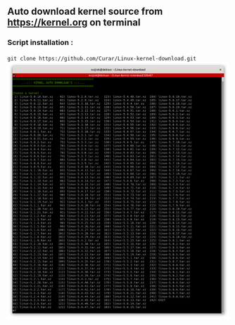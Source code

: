 ## Auto download kernel source from https://kernel.org on terminal
### Script installation :
`git clone https://github.com/Curar/Linux-kernel-download.git`
![Terminal1](/image/terminal-1.png)
